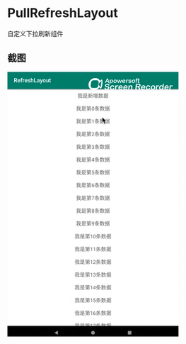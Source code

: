 # PullRefreshLayout
自定义下拉刷新组件

## 截图
![images](https://github.com/Wiser-Wong/PullRefreshLayout/blob/master/images/pull_refresh.gif)
